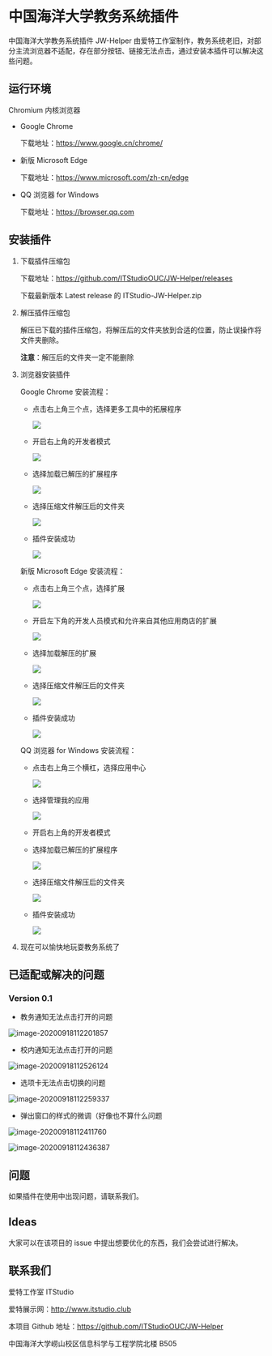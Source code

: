 # 中国海洋大学教务系统插件

中国海洋大学教务系统插件 JW-Helper 由爱特工作室制作，教务系统老旧，对部分主流浏览器不适配，存在部分按钮、链接无法点击，通过安装本插件可以解决这些问题。

## 运行环境

Chromium 内核浏览器

- Google Chrome

  下载地址：https://www.google.cn/chrome/

- 新版 Microsoft Edge

  下载地址：https://www.microsoft.com/zh-cn/edge

- QQ 浏览器 for Windows

  下载地址：https://browser.qq.com

## 安装插件

1. 下载插件压缩包

   下载地址：https://github.com/ITStudioOUC/JW-Helper/releases

   下载最新版本 Latest release 的 ITStudio-JW-Helper.zip

2. 解压插件压缩包

   解压已下载的插件压缩包，将解压后的文件夹放到合适的位置，防止误操作将文件夹删除。

   **注意**：解压后的文件夹一定不能删除

3. 浏览器安装插件

   Google Chrome 安装流程：

   - 点击右上角三个点，选择更多工具中的拓展程序

     ![](img/Chrome-1.png)

   - 开启右上角的开发者模式

     ![](img/Chrome-2.png)

   - 选择加载已解压的扩展程序

     ![](img/Chrome-3.png)

   - 选择压缩文件解压后的文件夹

     ![](img/Chrome-4.png)

   - 插件安装成功

     ![](img/Chrome-5.png)

   新版 Microsoft Edge 安装流程：

   - 点击右上角三个点，选择扩展

     ![](img/Edge-1.png)

   - 开启左下角的开发人员模式和允许来自其他应用商店的扩展

     ![](img/Edge-2.png)

   - 选择加载解压的扩展

     ![](img/Edge-3.png)

   - 选择压缩文件解压后的文件夹

     ![](img/Edge-4.png)

   - 插件安装成功

     ![](img/Edge-5.png)

   QQ 浏览器 for Windows 安装流程：

   - 点击右上角三个横杠，选择应用中心

     ![](img/QQBrowser-1.png)

   - 选择管理我的应用

     ![](img/QQBrowser-2.png)

   - 开启右上角的开发者模式

   - 选择加载已解压的扩展程序

     ![](img/QQBrowser-3.png)

   - 选择压缩文件解压后的文件夹

     ![](img/QQBrowser-4.png)

   - 插件安装成功

     ![](img/QQBrowser-5.png)

4. 现在可以愉快地玩耍教务系统了

## 已适配或解决的问题

### Version 0.1

-   教务通知无法点击打开的问题

![image-20200918112201857](README.assets/image-20200918112201857.png)

-   校内通知无法点击打开的问题

![image-20200918112526124](README.assets/image-20200918112526124.png)

-   选项卡无法点击切换的问题

![image-20200918112259337](README.assets/image-20200918112259337.png)

-   弹出窗口的样式的微调（好像也不算什么问题

![image-20200918112411760](README.assets/image-20200918112411760.png)

![image-20200918112436387](README.assets/image-20200918112436387.png)

## 问题

如果插件在使用中出现问题，请联系我们。

## Ideas

大家可以在该项目的 issue 中提出想要优化的东西，我们会尝试进行解决。

## 联系我们

爱特工作室 ITStudio

爱特展示网：http://www.itstudio.club

本项目 Github 地址：https://github.com/ITStudioOUC/JW-Helper

中国海洋大学崂山校区信息科学与工程学院北楼 B505
